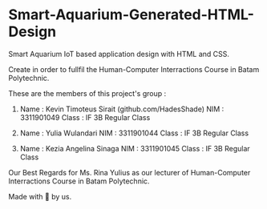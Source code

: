 # Smart-Aquarium-Generated-HTML-Design

Smart Aquarium IoT based application design with HTML and CSS.

Create in order to fullfil the Human-Computer Interractions Course in Batam Polytechnic.

These are the members of this project's group :

1. Name  : Kevin Timoteus Sirait (github.com/HadesShade)
   NIM   : 3311901049
   Class : IF 3B Regular Class

2. Name  : Yulia Wulandari
   NIM   : 3311901044
   Class : IF 3B Regular Class

3. Name  : Kezia Angelina Sinaga
   NIM   : 3311901045
   Class : IF 3B Regular Class


Our Best Regards for Ms. Rina Yulius as our  lecturer of Human-Computer Interractions Course in Batam Polytechnic.


Made with 💖 by us.
